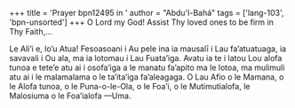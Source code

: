 +++
title = 'Prayer bpn12495 in '
author = "Abdu'l-Bahá"
tags = ['lang-103', 'bpn-unsorted']
+++
O Lord my God! Assist Thy loved ones to be firm in Thy Faith,…

 

Le Ali’i e, lo’u Atua! Fesoasoani i Au pele ina  ia mausalī i Lau fa’atuatuaga, ia savavali i Ou ala, ma ia lotomau i Lau Fuata’iga. Avatu ia te i latou Lou alofa tunoa e tete’e atu ai i osofa’iga a le manatu fa’apito ma le lotoa, ma mulimuli atu ai i le malamalama o le ta’ita’iga fa’aleagaga. O Lau Afio o le Mamana, o le Alofa tunoa, o le Puna-o-le-Ola, o le Foa’i, o le Mutimutialofa, le Malosiuma o le Foa’ialofa —Uma.

